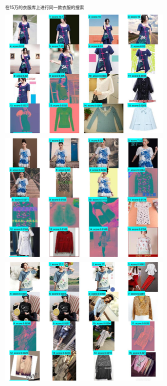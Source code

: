 在15万的衣服库上进行同一款衣服的搜索

![](./clothes_250001-400-16.jpg)

![](./clothes_250002-400-16.jpg)

![](./clothes_250003-400-16.jpg)